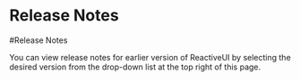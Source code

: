 # Release Notes



#Release Notes

You can view release notes for earlier version of ReactiveUI by selecting the
desired version from the drop-down list at the top right of this page.

